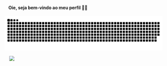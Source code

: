 #### &nbsp;&nbsp;&nbsp;&nbsp;Oie, seja bem-vindo ao meu perfil 👋🏻

![Snake animation](https://github.com/luischilanti/luischilanti/blob/output/github-contribution-grid-snake.svg)

&nbsp;&nbsp;&nbsp;&nbsp;<a href="https://www.linkedin.com/in/luischilanti" target="_blank"><img src="https://img.shields.io/badge/-LinkedIn-%230077B5?style=for-the-badge&logo=linkedin&logoColor=white" target="_blank"></a>
